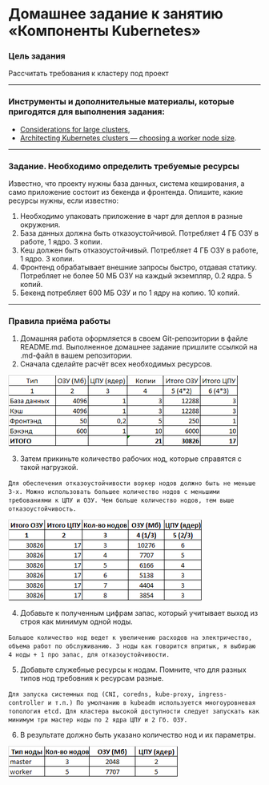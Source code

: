 # Домашнее задание к занятию «Компоненты Kubernetes»

### Цель задания

Рассчитать требования к кластеру под проект

------

### Инструменты и дополнительные материалы, которые пригодятся для выполнения задания:

- [Considerations for large clusters](https://kubernetes.io/docs/setup/best-practices/cluster-large/),
- [Architecting Kubernetes clusters — choosing a worker node size](https://learnk8s.io/kubernetes-node-size).

------

### Задание. Необходимо определить требуемые ресурсы
Известно, что проекту нужны база данных, система кеширования, а само приложение состоит из бекенда и фронтенда. Опишите, какие ресурсы нужны, если известно:

1. Необходимо упаковать приложение в чарт для деплоя в разные окружения. 
2. База данных должна быть отказоустойчивой. Потребляет 4 ГБ ОЗУ в работе, 1 ядро. 3 копии. 
3. Кеш должен быть отказоустойчивый. Потребляет 4 ГБ ОЗУ в работе, 1 ядро. 3 копии. 
4. Фронтенд обрабатывает внешние запросы быстро, отдавая статику. Потребляет не более 50 МБ ОЗУ на каждый экземпляр, 0.2 ядра. 5 копий. 
5. Бекенд потребляет 600 МБ ОЗУ и по 1 ядру на копию. 10 копий.

----

### Правила приёма работы

1. Домашняя работа оформляется в своем Git-репозитории в файле README.md. Выполненное домашнее задание пришлите ссылкой на .md-файл в вашем репозитории.
2. Сначала сделайте расчёт всех необходимых ресурсов.

![img_1.png](img_1.png)

3. Затем прикиньте количество рабочих нод, которые справятся с такой нагрузкой.

`Для обеспечения отказоустойчивости воркер нодов должно быть не меньше 3-х. Можно использовать большее количество нодов с меньшими требованиями к ЦПУ и ОЗУ. Чем больше количество нодов, тем выше отказоустойчивость.`

![img_2.png](img_2.png)

4. Добавьте к полученным цифрам запас, который учитывает выход из строя как минимум одной ноды.

`Большое количество нод ведет к увеличению расходов на электричество, объема работ по обслуживанию. 3 ноды как говорится впритык, я выбираю 4 ноды + 1 про запас, для отказоустойчивости.`

5. Добавьте служебные ресурсы к нодам. Помните, что для разных типов нод требовния к ресурсам разные.

`Для запуска системных под (CNI, coredns, kube-proxy, ingress-controller и т.п.) По умолчанию в kubeadm используется многоуровневая топология etcd. Для кластера высокой доступности следует запускать как минимум три мастер ноды по 2 ядра ЦПУ и 2 Гб. ОЗУ. `

6. В результате должно быть указано количество нод и их параметры.

![img_3.png](img_3.png)